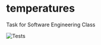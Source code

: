 # temperatures
Task for Software Engineering Class

![Tests](https://github.com/jjordanzlatanov/temperatures/actions/workflows/python-app.yml/badge.svg)
